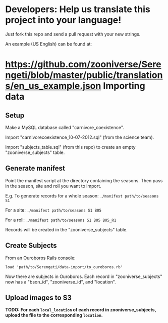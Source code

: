 Developers: Help us translate this project into your language!
==============================================================

Just fork this repo and send a pull request with your new strings.

An example (US English) can be found at:

https://github.com/zooniverse/Serengeti/blob/master/public/translations/en_us_example.json
Importing data
==============

Setup
-----

Make a MySQL database called "carnivore_coexistence".

Import "carnivorecoexistence_10-07-2012.sql" (from the science team).

Import "subjects_table.sql" (from this repo) to create an empty "zooniverse_subjects" table.

Generate manifest
-----------------

Point the manifest script at the directory containing the seasons. Then pass in the season, site and roll you want to import.

E.g. To generate records for a whole season: `./manifest path/to/seasons S1`

For a site: `./manifest path/to/seasons S1 B05`

For a roll: `./manifest path/to/seasons S1 B05 B05_R1`

Records will be created in the "zooniverse_subjects" table.

Create Subjects
---------------

From an Ouroboros Rails console:

```
load 'path/to/Serengeti/data-import/to_ouroboros.rb'
```

Now there are subjects in Ouroboros.
Each record in "zooniverse_subjects" now has a "bson_id", "zooniverse_id", and "location".

Upload images to S3
-------------------

**TODO: For each `local_location` of each record in zooniverse_subjects, upload the file to the corresponding `location`.**
